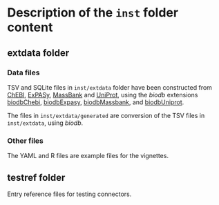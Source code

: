 # Description of the `inst` folder content

## extdata folder

### Data files

TSV and SQLite files in `inst/extdata` folder have been constructed from
[ChEBI](https://www.ebi.ac.uk/chebi/), [ExPASy](https://www.expasy.org/),
[MassBank](https://massbank.eu/MassBank/) and
[UniProt](https://www.uniprot.org/), using
the *biodb* extensions [biodbChebi](https://github.com/pkrog/biodbChebi), 
[biodbExpasy](https://github.com/pkrog/biodbExpasy),
[biodbMassbank](https://github.com/pkrog/biodbMassbank),
and
[biodbUniprot](https://github.com/pkrog/biodbUniprot).

The files in `inst/extdata/generated` are conversion of the TSV files in `inst/extdata`, using *biodb*.

### Other files

The YAML and R files are example files for the vignettes.

## testref folder

Entry reference files for testing connectors.
